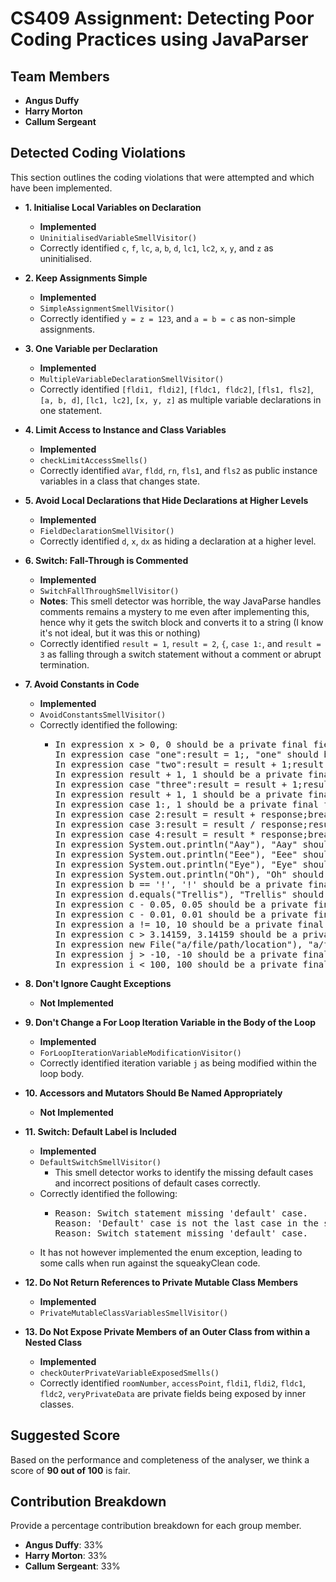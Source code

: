 # CS409 Assignment: Detecting Poor Coding Practices using JavaParser

## Team Members
- **Angus Duffy**
- **Harry Morton**
- **Callum Sergeant**

## Detected Coding Violations
This section outlines the coding violations that were attempted and which have been implemented.

- **1. Initialise Local Variables on Declaration** 
    - **Implemented**
    - ```UninitialisedVariableSmellVisitor()```
    - Correctly identified `c`, `f`, `lc`, `a`, `b`, `d`, `lc1`, `lc2`, `x`, `y`, and `z` as uninitialised.

- **2. Keep Assignments Simple**
    - **Implemented**
    - ```SimpleAssignmentSmellVisitor()```
    - Correctly identified `y = z = 123`, and `a = b = c` as non-simple assignments.

- **3. One Variable per Declaration**
    - **Implemented**
    - ```MultipleVariableDeclarationSmellVisitor()```
    - Correctly identified `[fldi1, fldi2]`, `[fldc1, fldc2]`, `[fls1, fls2]`, `[a, b, d]`, `[lc1, lc2]`, `[x, y, z]` as multiple variable declarations in one statement.

- **4. Limit Access to Instance and Class Variables**
    - **Implemented**
    - ```checkLimitAccessSmells()```
    - Correctly identified `aVar`, `fldd`, `rn`, `fls1`, and `fls2` as public instance variables in a class that changes state.

- **5. Avoid Local Declarations that Hide Declarations at Higher Levels**
    - **Implemented**
    - `FieldDeclarationSmellVisitor()`
    - Correctly identified `d`, `x`, `dx` as hiding a declaration at a higher level.

- **6. Switch: Fall-Through is Commented**
    - **Implemented**
    - ```SwitchFallThroughSmellVisitor()```
    - **Notes**: This smell detector was horrible, the way JavaParse handles comments remains a mystery to  me even after implementing this, hence why it gets the switch block and converts it to a string (I know it's not ideal, but it was this or nothing)
    - Correctly identified `result = 1`, `result = 2`, `{`, `case 1:`, and `result = 3` as falling through a switch statement without a comment or abrupt termination.

- **7. Avoid Constants in Code**
    - **Implemented**
    - ```AvoidConstantsSmellVisitor()```
    - Correctly identified the following:
      - <pre>
        In expression x > 0, 0 should be a private final field
        In expression case "one":result = 1;, "one" should be a private final field
        In expression case "two":result = result + 1;result = 2;, "two" should be a private final field
        In expression result + 1, 1 should be a private final field
        In expression case "three":result = result + 1;result = 3;, "three" should be a private final field
        In expression result + 1, 1 should be a private final field
        In expression case 1:, 1 should be a private final field
        In expression case 2:result = result + response;break;, 2 should be a private final field
        In expression case 3:result = result / response;result = 3;, 3 should be a private final field
        In expression case 4:result = result * response;break;, 4 should be a private final field
        In expression System.out.println("Aay"), "Aay" should be a private final field
        In expression System.out.println("Eee"), "Eee" should be a private final field
        In expression System.out.println("Eye"), "Eye" should be a private final field
        In expression System.out.println("Oh"), "Oh" should be a private final field
        In expression b == '!', '!' should be a private final field
        In expression d.equals("Trellis"), "Trellis" should be a private final field
        In expression c - 0.05, 0.05 should be a private final field
        In expression c - 0.01, 0.01 should be a private final field
        In expression a != 10, 10 should be a private final field
        In expression c > 3.14159, 3.14159 should be a private final field
        In expression new File("a/file/path/location"), "a/file/path/location" should be a private final field
        In expression j > -10, -10 should be a private final field
        In expression i < 100, 100 should be a private final field`
        </pre>

- **8. Don't Ignore Caught Exceptions**
    - **Not Implemented**

- **9. Don't Change a For Loop Iteration Variable in the Body of the Loop**
    - **Implemented**
    - `ForLoopIterationVariableModificationVisitor()`
    - Correctly identified iteration variable `j` as being modified within the loop body.

- **10. Accessors and Mutators Should Be Named Appropriately**
    - **Not Implemented**

- **11. Switch: Default Label is Included**
    - **Implemented**
    - ```DefaultSwitchSmellVisitor()```
      - This smell detector works to identify the missing default cases and incorrect positions of default cases correctly. 
    - Correctly identified the following:
      - <pre>
        Reason: Switch statement missing 'default' case.
        Reason: 'Default' case is not the last case in the switch statement.
        Reason: Switch statement missing 'default' case.
        </pre>
    - It has not however implemented the enum exception, leading to some calls when run against the squeakyClean code.
  
- **12. Do Not Return References to Private Mutable Class Members**
    - **Implemented**
    - `PrivateMutableClassVariablesSmellVisitor()`

- **13. Do Not Expose Private Members of an Outer Class from within a Nested Class**
    - **Implemented**
    - ```checkOuterPrivateVariableExposedSmells()```
    - Correctly identified `roomNumber`, `accessPoint`, `fldi1`, `fldi2`, `fldc1`, `fldc2`, `veryPrivateData` are private fields being exposed by inner classes.

## Suggested Score
Based on the performance and completeness of the analyser, we think a score of **90 out of 100** is fair.

## Contribution Breakdown
Provide a percentage contribution breakdown for each group member.
- **Angus Duffy**: 33%
- **Harry Morton**: 33%
- **Callum Sergeant**: 33%
